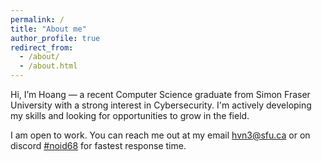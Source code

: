 ```yaml
---
permalink: /
title: "About me"
author_profile: true
redirect_from:
  - /about/
  - /about.html
---
```


Hi, I’m Hoang — a recent Computer Science graduate from Simon Fraser University with a strong interest in Cybersecurity. I'm actively developing my skills and looking for opportunities to grow in the field.

I am open to work. You can reach me out at my email [hvn3@sfu.ca](hvn3@sfu.ca) or on discord [#noid68](https://discordapp.com/users/518071232848068608) for fastest response time.

